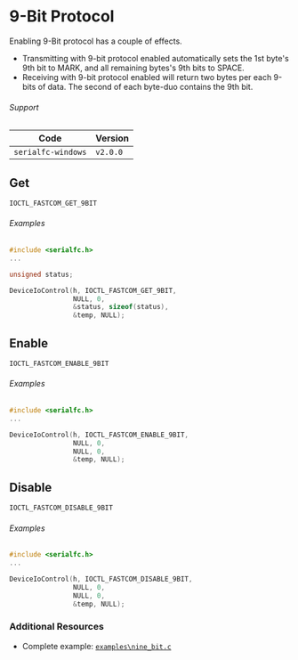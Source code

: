 # 9-Bit Protocol

Enabling 9-Bit protocol has a couple of effects.

- Transmitting with 9-bit protocol enabled automatically sets the 1st byte's 9th bit to MARK, and all remaining bytes's 9th bits to SPACE.
- Receiving with 9-bit protocol enabled will return two bytes per each 9-bits of data. The second of each byte-duo contains the 9th bit.


###### Support
| Code           | Version
| -------------- | --------
| `serialfc-windows` | `v2.0.0` 


## Get
```c
IOCTL_FASTCOM_GET_9BIT
```

###### Examples
```c
#include <serialfc.h>
...

unsigned status;

DeviceIoControl(h, IOCTL_FASTCOM_GET_9BIT, 
                NULL, 0, 
                &status, sizeof(status), 
                &temp, NULL);
```


## Enable
```c
IOCTL_FASTCOM_ENABLE_9BIT
```

###### Examples
```c
#include <serialfc.h>
...

DeviceIoControl(h, IOCTL_FASTCOM_ENABLE_9BIT, 
                NULL, 0, 
                NULL, 0, 
                &temp, NULL);
```


## Disable
```c
IOCTL_FASTCOM_DISABLE_9BIT
```

###### Examples
```c
#include <serialfc.h>
...

DeviceIoControl(h, IOCTL_FASTCOM_DISABLE_9BIT, 
                NULL, 0, 
                NULL, 0, 
                &temp, NULL);
```


### Additional Resources
- Complete example: [`examples\nine_bit.c`](https://github.com/commtech/serialfc-windows/blob/master/examples/nine_bit.c)
